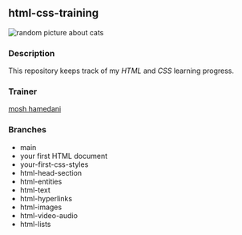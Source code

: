 ## html-css-training

![random picture about cats](https://picsum.photos/200/300)

### Description

This repository keeps track of my _HTML_ and _CSS_ learning progress.


### Trainer

[mosh hamedani](http://bit.ly/3Uul0zK)


### Branches

- main
- your first HTML document
- your-first-css-styles
- html-head-section
- html-entities
- html-text
- html-hyperlinks
- html-images
- html-video-audio
- html-lists
